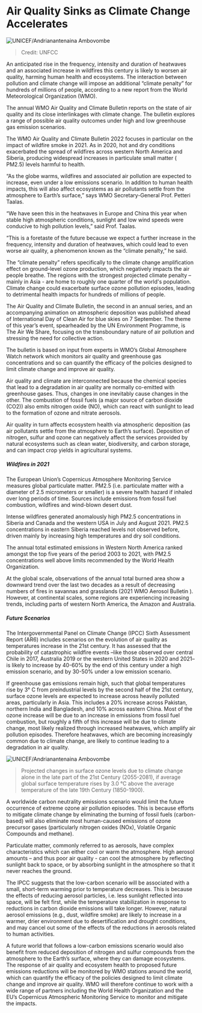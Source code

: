 ﻿# Air Quality Sinks as Climate Change Accelerates

![UNICEF/Andrianantenaina Ambovombe](https://github.com/umutkenar/md-test/blob/main/news/Wildfire%20and%20floods%20don%E2%80%99t%20need%20to%20turn%20into%20disasters_%20UN%20risk%20report/image_01.jpg?raw=true)

> Credit: UNFCC
    
An anticipated rise in the frequency, intensity and duration of heatwaves and an associated increase in wildfires this century is likely to worsen air quality, harming human health and ecosystems. The interaction between pollution and climate change will impose an additional “climate penalty” for hundreds of millions of people, according to a new report from the World Meteorological Organization (WMO).

The annual WMO Air Quality and Climate Bulletin reports on the state of air quality and its close interlinkages with climate change. The bulletin explores a range of possible air quality outcomes under high and low greenhouse gas emission scenarios.

The WMO Air Quality and Climate Bulletin 2022 focuses in particular on the impact of wildfire smoke in 2021. As in 2020, hot and dry conditions exacerbated the spread of wildfires across western North America and Siberia, producing widespread increases in particulate small matter ( PM2.5) levels harmful to health.

“As the globe warms, wildfires and associated air pollution are expected to increase, even under a low emissions scenario. In addition to human health impacts, this will also affect ecosystems as air pollutants settle from the atmosphere to Earth’s surface,” says WMO Secretary-General Prof. Petteri Taalas.

“We have seen this in the heatwaves in Europe and China this year when stable high atmospheric conditions, sunlight and low wind speeds were conducive to high pollution levels,” said Prof. Taalas.

“This is a foretaste of the future because we expect a further increase in the frequency, intensity and duration of heatwaves, which could lead to even worse air quality, a phenomenon known as the “climate penalty,” he said.

The “climate penalty” refers specifically to the climate change amplification effect on ground-level ozone production, which negatively impacts the air people breathe. The regions with the strongest projected climate penalty – mainly in Asia - are home to roughly one quarter of the world's population. Climate change could exacerbate surface ozone pollution episodes, leading to detrimental health impacts for hundreds of millions of people.

The Air Quality and Climate Bulletin, the second in an annual series, and an accompanying animation on atmospheric deposition was published ahead of International Day of Clean Air for blue skies on 7 September. The theme of this year’s event, spearheaded by the UN Environment Programme, is The Air We Share, focusing on the transboundary nature of air pollution and stressing the need for collective action.

The bulletin is based on input from experts in WMO’s Global Atmosphere Watch network which monitors air quality and greenhouse gas concentrations and so can quantify the efficacy of the policies designed to limit climate change and improve air quality.

Air quality and climate are interconnected because the chemical species that lead to a degradation in air quality are normally co-emitted with greenhouse gases. Thus, changes in one inevitably cause changes in the other. The combustion of fossil fuels (a major source of carbon dioxide (CO2)) also emits nitrogen oxide (NO), which can react with sunlight to lead to the formation of ozone and nitrate aerosols.

Air quality in turn affects ecosystem health via atmospheric deposition (as air pollutants settle from the atmosphere to Earth’s surface).  Deposition of nitrogen, sulfur and ozone can negatively affect the services provided by natural ecosystems such as clean water, biodiversity, and carbon storage, and can impact crop yields in agricultural systems.

##### Wildfires in 2021

The European Union’s Copernicus Atmosphere Monitoring Service measures global particulate matter. PM2.5 (i.e. particulate matter with a diameter of 2.5 micrometers or smaller) is a severe health hazard if inhaled over long periods of time. Sources include emissions from fossil fuel combustion, wildfires and wind-blown desert dust.

Intense wildfires generated anomalously high PM2.5 concentrations in Siberia and Canada and the western USA in July and August 2021. PM2.5 concentrations in eastern Siberia reached levels not observed before, driven mainly by increasing high temperatures and dry soil conditions.

The annual total estimated emissions in Western North America ranked amongst the top five years of the period 2003 to 2021, with PM2.5 concentrations well above limits recommended by the World Health Organization.

At the global scale, observations of the annual total burned area show a downward trend over the last two decades as a result of decreasing numbers of fires in savannas and grasslands (2021 WMO Aerosol Bulletin ). However, at continental scales, some regions are experiencing increasing trends, including parts of western North America, the Amazon and Australia.

##### Future Scenarios
The Intergovernmental Panel on Climate Change (IPCC) Sixth Assessment Report (AR6) includes scenarios on the evolution of air quality as temperatures increase in the 21st century. It has assessed that the probability of catastrophic wildfire events –like those observed over central Chile in 2017, Australia 2019 or the western United States in 2020 and 2021– is likely to increase by 40-60% by the end of this century under a high emission scenario, and by 30-50% under a low emission scenario.

If greenhouse gas emissions remain high, such that global temperatures rise by 3° C from preindustrial levels by the second half of the 21st century, surface ozone levels are expected to increase across heavily polluted areas, particularly in Asia. This includes a 20% increase  across Pakistan, northern India and Bangladesh, and 10% across eastern China.  Most of the ozone increase will be due to an increase in emissions from fossil fuel combustion, but roughly a fifth of this increase will be due to climate change, most likely realized through increased heatwaves, which amplify air pollution episodes. Therefore heatwaves, which are becoming increasingly common due to climate change, are likely to continue leading to a degradation in air quality.

![UNICEF/Andrianantenaina Ambovombe](https://github.com/umutkenar/md-test/blob/main/news/Wildfire%20and%20floods%20don%E2%80%99t%20need%20to%20turn%20into%20disasters_%20UN%20risk%20report/image_01.jpg?raw=true)

> Projected changes in surface ozone levels due to climate change alone in the late part of the 21st Century (2055-2081), if average global surface temperature rises by 3.0 °C above the average temperature of the late 19th Century (1850-1900). 

A worldwide carbon neutrality emissions scenario would limit the future occurrence of extreme ozone air pollution episodes.  This is because efforts to mitigate climate change by eliminating the burning of fossil fuels (carbon-based) will also eliminate most human-caused emissions of ozone precursor gases (particularly nitrogen oxides (NOx), Volatile Organic Compounds and methane). 

Particulate matter, commonly referred to as aerosols, have complex characteristics which can either cool or warm the atmosphere. High aerosol amounts – and thus poor air quality - can cool the atmosphere by reflecting sunlight back to space, or by absorbing sunlight in the atmosphere so that it never reaches the ground.

The IPCC suggests that the low-carbon scenario will be associated with a small, short-term warming prior to temperature decreases. This is because the effects of reducing aerosol particles, i.e. less sunlight reflected into space, will be felt first, while the temperature stabilization in response to reductions in carbon dioxide emissions will take longer.  However, natural aerosol emissions (e.g., dust, wildfire smoke) are likely to increase in a warmer, drier environment due to desertification and drought conditions, and may cancel out some of the effects of the reductions in aerosols related to human activities.

A future world that follows a low-carbon emissions scenario would also benefit from reduced deposition of nitrogen and sulfur compounds from the atmosphere to the Earth’s surface, where they can damage ecosystems.  The response of air quality and ecosystem health to proposed future emissions reductions will be monitored by WMO stations around the world, which can quantify the efficacy of the policies designed to limit climate change and improve air quality. WMO will therefore continue to work with a wide range of partners including the World Health Organization and the EU’s Copernicus Atmospheric Monitoring Service to monitor and mitigate the impacts.

